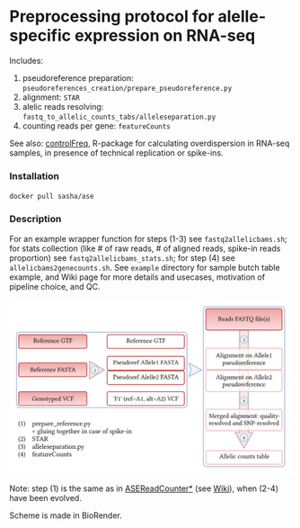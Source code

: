 # Preprocessing protocol for alelle-specific expression on RNA-seq
Includes:
1. pseudoreference preparation: `pseudoreferences_creation/prepare_pseudoreference.py`
2. alignment: `STAR`
3. alelic reads resolving: `fastq_to_allelic_counts_tabs/alleleseparation.py`
4. counting reads per gene: `featureCounts`

See also: [controlFreq](https://github.com/gimelbrantlab/controlFreq), R-package for calculating overdispersion in RNA-seq samples, in presence of technical replication or spike-ins.
### Installation
`docker pull sasha/ase`

### Description
For an example wrapper function for steps (1-3) see `fastq2allelicbams.sh`; for stats collection (like # of raw reads, # of aligned reads, spike-in reads proportion) see `fastq2allelicbams_stats.sh`; for step (4) see `allelicbams2genecounts.sh`. See `example` directory for sample butch table example, and Wiki page for more details and usecases, motivation of pipeline choice, and QC.

![pic](https://github.com/gimelbrantlab/fastq2allelictabs/blob/main/schemes/ase-preprocessing-outline.png)

Note: step (1) is the same as in [ASEReadCounter*](https://github.com/gimelbrantlab/ASEReadCounter_star) (see [Wiki](https://github.com/gimelbrantlab/ASEReadCounter_star/wiki/1.-Reference-preparation#preparing-files-for-using-as-reference)), when (2-4) have been evolved.

Scheme is made in BioRender.
